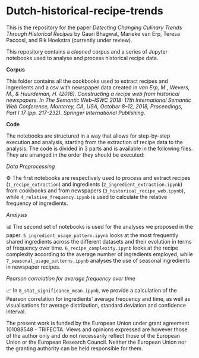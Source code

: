 # Dutch-historical-recipe-trends

This is the repository for the paper *Detecting Changing Culinary Trends Through Historical Recipes* by Gauri Bhagwat, Marieke van Erp, Teresa Paccosi, and Rik Hoekstra (currently under review).

This repository contains a _cleaned_ corpus and a series of Jupyter notebooks used to analyse and process historical recipe data. 

**Corpus**

This folder contains all the cookbooks used to extract recipes and ingredients and a csv with newspaper data created in *van Erp, M., Wevers, M., & Huurdeman, H. (2018). Constructing a recipe web from historical newspapers. In The Semantic Web–ISWC 2018: 17th International Semantic Web Conference, Monterey, CA, USA, October 8–12, 2018, Proceedings, Part I 17 (pp. 217-232). Springer International Publishing*.

**Code**

The notebooks are structured in a way that allows for step-by-step execution and analysis, starting from the extraction of recipe data to the analysis.
The code is divided in 3 parts and is available in the following files. They are arranged in the order they should be executed:

_Data Preprocessing_

⚙️ The first notebooks are respectively used to process and extract recipes (`1_recipe_extraction`) and ingredients (`2_ingredient_extraction.ipynb`) from cookbooks and from newspapers (`3_historical_recipe_web.ipynb`), while `4_relative_frequency.ipynb` is used to calculate the relative frequency of ingredients. 

_Analysis_

📊 The second set of notebooks is used for the analyses we proposed in the paper. `5_ingredient_usage_pattern.ipynb` looks at the most frequently shared ingredients across the different datasets and their evolution in terms of frequency over time. `6_recipe_complexity.ipynb` looks at the recipe complexity according to the average number of ingredients employed, while `7_seasonal_usage_patterns.ipynb` analyses the use of seasonal ingredients in newspaper recipes. 

_Pearson correlation for average frequency over time_ 

📈 In `8_stat_significance_mean.ipynb`, we provide a calculation of the Pearson correlation for ingredients' average frequency and time, as well as visualisations for average distribution, standard deviation and confidence interval.


The present work is funded by the European Union under grant agreement 101088548 - TRIFECTA. Views and opinions expressed are however those of the author only and do not necessarily reflect those of the European Union or the European Research Council. Neither the European Union nor the granting authority can be held responsible for them.
